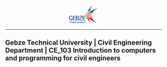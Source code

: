<p align="center">  <img src="./Figures/GTU_LOGO_1200X768_JPG_EN_Small.jpg" width = 20% > </p>

---

<p align="center">  <H2>Gebze Technical University | Civil Engineering Department | CE_103 Introduction to computers and programming for civil engineers</H2> 
</p>

